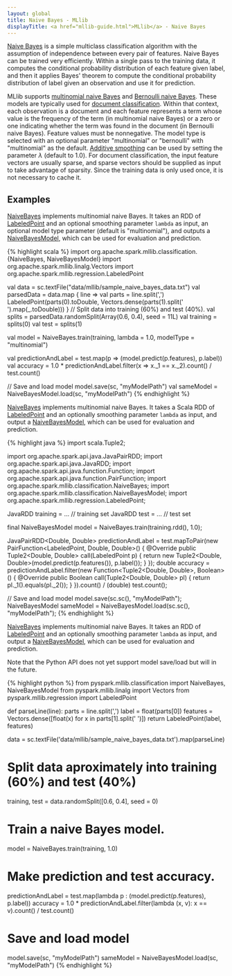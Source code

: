 ```yaml
---
layout: global
title: Naive Bayes - MLlib
displayTitle: <a href="mllib-guide.html">MLlib</a> - Naive Bayes
---
```


[Naive Bayes](http://en.wikipedia.org/wiki/Naive_Bayes_classifier) is a simple
multiclass classification algorithm with the assumption of independence between
every pair of features. Naive Bayes can be trained very efficiently. Within a
single pass to the training data, it computes the conditional probability
distribution of each feature given label, and then it applies Bayes' theorem to
compute the conditional probability distribution of label given an observation
and use it for prediction.

MLlib supports [multinomial naive
Bayes](http://en.wikipedia.org/wiki/Naive_Bayes_classifier#Multinomial_naive_Bayes)
and [Bernoulli naive Bayes](http://nlp.stanford.edu/IR-book/html/htmledition/the-bernoulli-model-1.html).
These models are typically used for [document classification](http://nlp.stanford.edu/IR-book/html/htmledition/naive-bayes-text-classification-1.html).
Within that context, each observation is a document and each
feature represents a term whose value is the frequency of the term (in multinomial naive Bayes) or
a zero or one indicating whether the term was found in the document (in Bernoulli naive Bayes).
Feature values must be nonnegative. The model type is selected with an optional parameter
"multinomial" or "bernoulli" with "multinomial" as the default.
[Additive smoothing](http://en.wikipedia.org/wiki/Lidstone_smoothing) can be used by
setting the parameter $\lambda$ (default to $1.0$). For document classification, the input feature
vectors are usually sparse, and sparse vectors should be supplied as input to take advantage of
sparsity. Since the training data is only used once, it is not necessary to cache it.

## Examples

<div class="codetabs">
<div data-lang="scala" markdown="1">

[NaiveBayes](api/scala/index.html#org.apache.spark.mllib.classification.NaiveBayes$) implements
multinomial naive Bayes. It takes an RDD of
[LabeledPoint](api/scala/index.html#org.apache.spark.mllib.regression.LabeledPoint) and an optional
smoothing parameter `lambda` as input, an optional model type parameter (default is "multinomial"), and outputs a
[NaiveBayesModel](api/scala/index.html#org.apache.spark.mllib.classification.NaiveBayesModel), which
can be used for evaluation and prediction.

{% highlight scala %}
import org.apache.spark.mllib.classification.{NaiveBayes, NaiveBayesModel}
import org.apache.spark.mllib.linalg.Vectors
import org.apache.spark.mllib.regression.LabeledPoint

val data = sc.textFile("data/mllib/sample_naive_bayes_data.txt")
val parsedData = data.map { line =>
  val parts = line.split(',')
  LabeledPoint(parts(0).toDouble, Vectors.dense(parts(1).split(' ').map(_.toDouble)))
}
// Split data into training (60%) and test (40%).
val splits = parsedData.randomSplit(Array(0.6, 0.4), seed = 11L)
val training = splits(0)
val test = splits(1)

val model = NaiveBayes.train(training, lambda = 1.0, modelType = "multinomial")

val predictionAndLabel = test.map(p => (model.predict(p.features), p.label))
val accuracy = 1.0 * predictionAndLabel.filter(x => x._1 == x._2).count() / test.count()

// Save and load model
model.save(sc, "myModelPath")
val sameModel = NaiveBayesModel.load(sc, "myModelPath")
{% endhighlight %}
</div>

<div data-lang="java" markdown="1">

[NaiveBayes](api/java/org/apache/spark/mllib/classification/NaiveBayes.html) implements
multinomial naive Bayes. It takes a Scala RDD of
[LabeledPoint](api/java/org/apache/spark/mllib/regression/LabeledPoint.html) and an
optionally smoothing parameter `lambda` as input, and output a
[NaiveBayesModel](api/java/org/apache/spark/mllib/classification/NaiveBayesModel.html), which
can be used for evaluation and prediction.

{% highlight java %}
import scala.Tuple2;

import org.apache.spark.api.java.JavaPairRDD;
import org.apache.spark.api.java.JavaRDD;
import org.apache.spark.api.java.function.Function;
import org.apache.spark.api.java.function.PairFunction;
import org.apache.spark.mllib.classification.NaiveBayes;
import org.apache.spark.mllib.classification.NaiveBayesModel;
import org.apache.spark.mllib.regression.LabeledPoint;

JavaRDD<LabeledPoint> training = ... // training set
JavaRDD<LabeledPoint> test = ... // test set

final NaiveBayesModel model = NaiveBayes.train(training.rdd(), 1.0);

JavaPairRDD<Double, Double> predictionAndLabel = 
  test.mapToPair(new PairFunction<LabeledPoint, Double, Double>() {
    @Override public Tuple2<Double, Double> call(LabeledPoint p) {
      return new Tuple2<Double, Double>(model.predict(p.features()), p.label());
    }
  });
double accuracy = predictionAndLabel.filter(new Function<Tuple2<Double, Double>, Boolean>() {
    @Override public Boolean call(Tuple2<Double, Double> pl) {
      return pl._1().equals(pl._2());
    }
  }).count() / (double) test.count();

// Save and load model
model.save(sc.sc(), "myModelPath");
NaiveBayesModel sameModel = NaiveBayesModel.load(sc.sc(), "myModelPath");
{% endhighlight %}
</div>

<div data-lang="python" markdown="1">

[NaiveBayes](api/python/pyspark.mllib.html#pyspark.mllib.classification.NaiveBayes) implements multinomial
naive Bayes. It takes an RDD of
[LabeledPoint](api/python/pyspark.mllib.html#pyspark.mllib.regression.LabeledPoint) and an optionally
smoothing parameter `lambda` as input, and output a
[NaiveBayesModel](api/python/pyspark.mllib.html#pyspark.mllib.classification.NaiveBayesModel), which can be
used for evaluation and prediction.

Note that the Python API does not yet support model save/load but will in the future.

{% highlight python %}
from pyspark.mllib.classification import NaiveBayes, NaiveBayesModel
from pyspark.mllib.linalg import Vectors
from pyspark.mllib.regression import LabeledPoint

def parseLine(line):
    parts = line.split(',')
    label = float(parts[0])
    features = Vectors.dense([float(x) for x in parts[1].split(' ')])
    return LabeledPoint(label, features)

data = sc.textFile('data/mllib/sample_naive_bayes_data.txt').map(parseLine)

# Split data aproximately into training (60%) and test (40%)
training, test = data.randomSplit([0.6, 0.4], seed = 0)

# Train a naive Bayes model.
model = NaiveBayes.train(training, 1.0)

# Make prediction and test accuracy.
predictionAndLabel = test.map(lambda p : (model.predict(p.features), p.label))
accuracy = 1.0 * predictionAndLabel.filter(lambda (x, v): x == v).count() / test.count()

# Save and load model
model.save(sc, "myModelPath")
sameModel = NaiveBayesModel.load(sc, "myModelPath")
{% endhighlight %}

</div>
</div>
